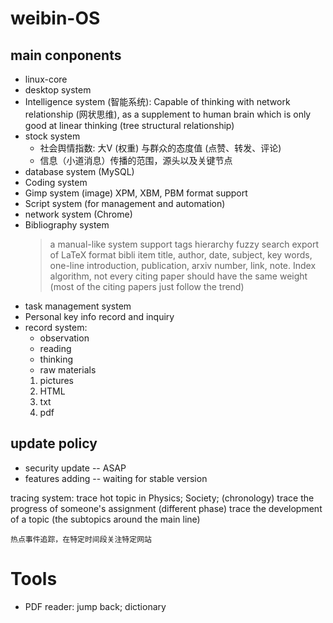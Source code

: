 # weibin-OS

## main conponents
* linux-core
* desktop system
* Intelligence system (智能系统): Capable of thinking with network relationship (网状思维), as a supplement to human brain which is only good at linear thinking (tree structural relationship)
* stock system
    * 社会舆情指数: 大V (权重) 与群众的态度值 (点赞、转发、评论)
    * 信息（小道消息）传播的范围，源头以及关键节点
* database system (MySQL)
* Coding system 
* Gimp system (image)
    XPM, XBM, PBM format support
* Script system (for management and automation)
* network system (Chrome)
* Bibliography system
    > a manual-like system
    > support tags hierarchy
    > fuzzy search
    > export of LaTeX format bibli item
    > title, author, date, subject, key words, one-line introduction, publication, arxiv number, link, note.
    > Index algorithm, not every citing paper should have the same weight (most of the citing papers just follow the trend)
* task management system
* Personal key info record and inquiry
* record system:
    * observation
    * reading
    * thinking
    * raw materials
	1. pictures
	2. HTML
	3. txt
	4. pdf


## update policy
* security update -- ASAP
* features adding -- waiting for stable version



tracing system:
    trace hot topic in Physics; Society;  (chronology)
    trace the progress of someone's assignment	(different phase)
    trace the development of a topic	(the subtopics around the main line)

    热点事件追踪，在特定时间段关注特定网站

# Tools
* PDF reader: jump back; dictionary
